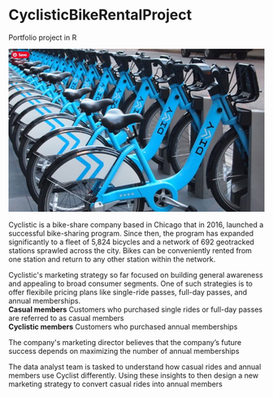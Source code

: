 # CyclisticBikeRentalProject
Portfolio project in R

![](images/bikeshare_img.JPG)

Cyclistic is a bike-share company based in Chicago that in 2016, launched a successful bike-sharing program. Since then, the program has expanded significantly to a fleet of 5,824 bicycles and a network of 692 geotracked stations sprawled across the city. Bikes can be conveniently rented from one station and return to any other station within the network.

Cyclistic's marketing strategy so far focused on building general awareness and appealing to broad consumer segments. One of such strategies is to offer flexibile pricing plans like single-ride passes, full-day passes, and annual memberships.\
**Casual members** 
Customers who purchased single rides or full-day passes are referred to as casual members\
**Cyclistic members** 
Customers who purchased annual memberships

The company's marketing director believes that the company’s future success depends on maximizing the number of annual memberships

The data analyst team is tasked to understand how casual rides and annual members use Cyclist differently. 
Using these insights to then design a new marketing strategy to convert casual rides into annual members
